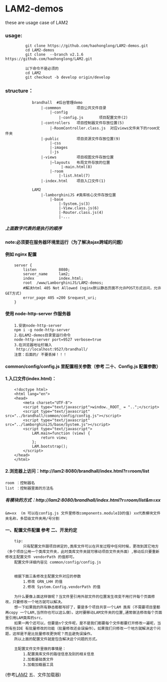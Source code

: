 # LAM2-demos
these are usage case of LAM2

### usage:
             git clone https://github.com/haohonglong/LAM2-demos.git
             cd LAM2-demos
             git clone  --branch v2.1.6 https://github.com/haohonglong/LAM2.git
             
             以下命令不是必须的
             cd LAM2
             git checkout -b develop origin/develop

### structure：
                brandhall  #后台管理demo
                    |-commmon       项目公共文件目录
                        |-config       
                            |-config.js       项目配置文件(2)
                    |-controllers   项目控制器文件存放位置(5)
                        |-RoomController.class.js  对应views文件夹下的room文件夹
                    |-public        项目资源文件存放位置(9)
                        |-css
                        |-images
                        |-js
                    |-views         项目视图文件存放位置
                        |—layouts   布局文件存放的位置
                             |-main.html(8)
                        |-room
                            |-list.html(7)
                    |-index.html    项目入口文件(1)
                
                LAM2
                    |-lamborghiniJS #类库核心文件存放位置
                        |-base
                            |-System.js(3)
                            |-View.class.js(6)
                            |-Router.class.js(4)
                            |-...
   ##### 上面数字代表的是执行的顺序
	
	
 
 

#### note:必须要在服务器环境里运行（为了解决ajax跨域的问题）                  
        
#### 例如 nginx 配置
        server {
            listen          8080;
            server_name     lam2;
            index           index.html;
            root  /www/LamborghiniJS/LAM2-demos;
            #解决html 405 Not Allowed (nginx默认静态页面不允许POST方式访问，允许GET方式)
            error_page 405 =200 $request_uri;
        }
#### 使用 node-http-server 作服务器
        1.安装node-http-server
        npm i -g node-http-server
        2.在LAM2-demos目录里运行命令
        node-http-server port=9527 verbose=true
        3.在浏览器地址栏输入
         http://localhost:9527/brandhall/ 
        注意：后面的/ 不要丢掉！！！
        
        
		
#### common/config/config.js 里配置相关参数（参考 二十、Config.js 配置参数）		

#### 1.入口文件(index.html)：
        <!doctype html>
        <html lang="en">
        <head>
            <meta charset="UTF-8">
            <script type="text/javascript">window._ROOT_ = "..";</script>
            <script type="text/javascript" src="../brandhall/common/config/config.js"></script>
            <script type="text/javascript" src="../lamborghiniJS/base/System.js"></script>
            <script type="text/javascript">
                LAM.main=function (view) {
                    return view;
                };
                LAM.bootstrap();
            </script>
        </head>
        </html>

#### 2.浏览器上访问：http://lam2:8080/brandhall/index.html?r=room/list
    room ：控制器名
    list ：控制器里面的方法名
##### 有模块的方式：http://lam2:8080/brandhall/index.html?r=room/list&m=xx
    &m=xx  (m 可以在config.js 文件里修改components.moduleID的值) xx代表模块文件夹名称，多层级文件夹用/号分割


#### 一、配置文件配置 参考 二、开发约定
		tip:
			只有配置文件跟项目绑定的,类库文件可以在开发过程中任何时候，更改到其它地方（多个项目公用一个类库文件夹，此时类库文件夹就可移动项目文件夹外面）,移动后只要重新修改主配置文件 vendorPath 的值即可。
	    配置文件详细内容见 common/config/config.js
		
		
        根据下面三条修改主配置文件对应的参数
			1.修改 GRN_LHH 的值
			2.修改 System.Config.vendorPath 的值
		
		为什么要像上面这样做呢？当文件里引用外部文件的位置发生改变不用打开每个页面修改，只要修改一个地方就可以解决。
		想一下如果我的所有静态都都写好了，要是多个项目共享一个LAM 类库（不需要项目里都再copy 一个LAM,当然你也可以这么做）。这时要移动LAM文件夹的位置,通常做法修改每个页面里引用LAM类库的src，
		如果一两个还可以，但要是n个文件呢，是不是我们都要每个文件都要打开修改一遍呢，当然有些IDE 有批量修改的功能（批量修改还会误操作）。如果我们只修改一个地方就解决这个问题，这样是不是比批量修改更快呢？而且避免误操作。
		所以上面的配置文件就是包含解决这个问题的方式。

		主配置文件文件里做的事情是：
			1.配置类库文件的路径信息及别的相关信息
			2.加载基础类文件
			3.加载加载器工具

(参考[LAM2](https://github.com/haohonglong/LAM2)
 五、文件加载器)
            
